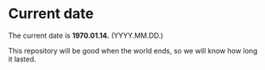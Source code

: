 # Current date

The current date is **1970.01.14.** (YYYY.MM.DD.)

This repository will be good when the world ends, so we will know how long it lasted.